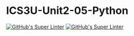 # ICS3U-Unit2-05-Python
[![GitHub's Super Linter](https://github.com/Yiyun-Qin/ICS3U-Unit2-05-Python/workflows/GitHub's%20Super%20Linter/badge.svg)](https://github.com/Yiyun-Qin/ICS3U-Unit2-05-Python/actions)
[![GitHub's Super Linter](https://github.com/Yiyun-Qin/ICS3U-Unit2-05-Python/workflows/GitHub's%20Super%20Linter/badge.svg)](https://github.com/Yiyun-Qin/ICS3U-Unit2-05-Python/actions)
